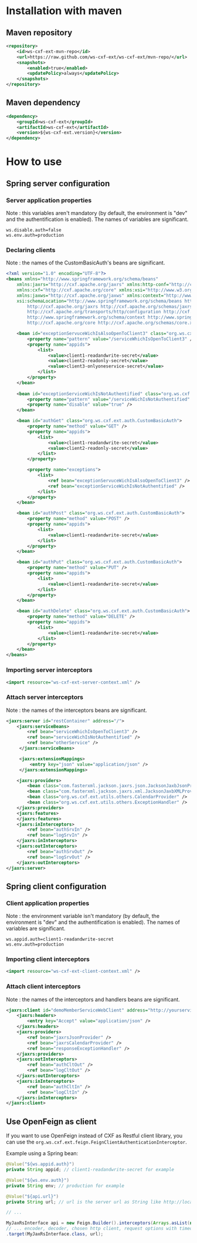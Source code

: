 # Installation with maven

## Maven repository

```xml
<repository>
    <id>ws-cxf-ext-mvn-repo</id>
    <url>https://raw.github.com/ws-cxf-ext/ws-cxf-ext/mvn-repo/</url>
    <snapshots>
        <enabled>true</enabled>
        <updatePolicy>always</updatePolicy>
    </snapshots>
</repository>
```

## Maven dependency

```xml
<dependency>
    <groupId>ws-cxf-ext</groupId>
    <artifactId>ws-cxf-ext</artifactId>
    <version>${ws-cxf-ext.version}</version>
</dependency>
```

# How to use

## Spring server configuration

### Server application properties

Note : this variables aren't mandatory (by default, the environment is "dev" and the authentification is enabled).
The names of variables are significant.

```
ws.disable.auth=false
ws.env.auth=production
```

### Declaring clients

Note : the names of the CustomBasicAuth's beans are significant.

```xml
<?xml version="1.0" encoding="UTF-8"?>
<beans xmlns="http://www.springframework.org/schema/beans"
    xmlns:jaxrs="http://cxf.apache.org/jaxrs" xmlns:http-conf="http://cxf.apache.org/transports/http/configuration"
    xmlns:cxf="http://cxf.apache.org/core" xmlns:xsi="http://www.w3.org/2001/XMLSchema-instance"
    xmlns:jaxws="http://cxf.apache.org/jaxws" xmlns:context="http://www.springframework.org/schema/context"
    xsi:schemaLocation="http://www.springframework.org/schema/beans http://www.springframework.org/schema/beans/spring-beans.xsd
        http://cxf.apache.org/jaxrs http://cxf.apache.org/schemas/jaxrs.xsd
        http://cxf.apache.org/transports/http/configuration http://cxf.apache.org/schemas/configuration/http-conf.xsd
        http://www.springframework.org/schema/context http://www.springframework.org/schema/context/spring-context.xsd
        http://cxf.apache.org/core http://cxf.apache.org/schemas/core.xsd">

    <bean id="exceptionServuceWichIsAlsoOpenToClient3" class="org.ws.cxf.ext.auth.ExceptionAuth">
        <property name="pattern" value="/serviceWhichIsOpenToClient3" />
        <property name="appids">
            <list>
                <value>client1-readandwrite-secret</value>
            	<value>client2-readonly-secret</value>
                <value>client3-onlyoneservice-secret</value>
            </list>
        </property>
    </bean>
    
    <bean id="exceptionServiceWichIsNotAuthentified" class="org.ws.cxf.ext.auth.ExceptionAuth">
        <property name="pattern" value="/serviceWichIsNotAuthentified" />
        <property name="disable" value="true" />
    </bean>

    <bean id="authGet" class="org.ws.cxf.ext.auth.CustomBasicAuth">
        <property name="method" value="GET" />
        <property name="appids">
            <list>
                <value>client1-readandwrite-secret</value>
            	<value>client2-readonly-secret</value>
            </list>
        </property>

        <property name="exceptions">
            <list>
                <ref bean="exceptionServuceWichIsAlsoOpenToClient3" />
                <ref bean="exceptionServiceWichIsNotAuthentified" />
            </list>
        </property>
    </bean>

    <bean id="authPost" class="org.ws.cxf.ext.auth.CustomBasicAuth">
        <property name="method" value="POST" />
        <property name="appids">
            <list>
                <value>client1-readandwrite-secret</value>
            </list>
        </property>
    </bean>

    <bean id="authPut" class="org.ws.cxf.ext.auth.CustomBasicAuth">
        <property name="method" value="PUT" />
        <property name="appids">
            <list>
                <value>client1-readandwrite-secret</value>
            </list>
        </property>
    </bean>

    <bean id="authDelete" class="org.ws.cxf.ext.auth.CustomBasicAuth">
        <property name="method" value="DELETE" />
        <property name="appids">
            <list>
                <value>client1-readandwrite-secret</value>
            </list>
        </property>
    </bean>
</beans>
```

### Importing server interceptors

```xml
<import resource="ws-cxf-ext-server-context.xml" />
```

### Attach server interceptors


Note : the names of the interceptors beans are significant.

```xml
<jaxrs:server id="restContainer" address="/">
    <jaxrs:serviceBeans>
        <ref bean="serviceWhichIsOpenToClient3" />
        <ref bean="serviceWichIsNotAuthentified" />
        <ref bean="otherService" />
     </jaxrs:serviceBeans>

     <jaxrs:extensionMappings>
         <entry key="json" value="application/json" />
     </jaxrs:extensionMappings>

    <jaxrs:providers>
        <bean class="com.fasterxml.jackson.jaxrs.json.JacksonJaxbJsonProvider" />
        <bean class="com.fasterxml.jackson.jaxrs.xml.JacksonJaxbXMLProvider" />
        <bean class="org.ws.cxf.ext.utils.others.CalendarProvider" />
        <bean class="org.ws.cxf.ext.utils.others.ExceptionHandler" />
    </jaxrs:providers>
    <jaxrs:features>
    </jaxrs:features>
    <jaxrs:inInterceptors>
        <ref bean="authSrvIn" />
        <ref bean="logSrvIn" />
    </jaxrs:inInterceptors>
    <jaxrs:outInterceptors>
        <ref bean="authSrvOut" />
        <ref bean="logSrvOut" />
    </jaxrs:outInterceptors>
</jaxrs:server>
```

## Spring client configuration

### Client application properties

Note : the environment variable isn't mandatory (by default, the environment is "dev" and the authentification is enabled).
The names of variables are significant.

```
ws.appid.auth=client1-readandwrite-secret
ws.env.auth=production
```

### Importing client interceptors

```xml
<import resource="ws-cxf-ext-client-context.xml" />
```

### Attach client interceptors

Note : the names of the interceptors and handlers beans are significant.

```xml
<jaxrs:client id="demoMemberServiceWebClient" address="http://yourservice.com/api" serviceClass="your.service.ServiceClas">
    <jaxrs:headers>
        <entry key="Accept" value="application/json" />
    </jaxrs:headers>
    <jaxrs:providers>
        <ref bean="jaxrsJsonProvider" />
        <ref bean="jaxrsCalendarProvider" />
        <ref bean="responseExceptionHandler" />
    </jaxrs:providers>
    <jaxrs:outInterceptors>
        <ref bean="authCltOut" />
        <ref bean="logCltOut" />
    </jaxrs:outInterceptors>
    <jaxrs:inInterceptors>
        <ref bean="authCltIn" />
        <ref bean="logCltIn" />
    </jaxrs:inInterceptors>
</jaxrs:client>
```

## Use OpenFeign as client

If you want to use OpenFeign instead of CXF as Restful client library, you can use the `org.ws.cxf.ext.feign.FeignClientAuthenticationInterceptor`.

Example using a Spring bean:

```java
@Value("${ws.appid.auth}")
private String appid; // client1-readandwrite-secret for example

@Value("${ws.env.auth}")
private String env; // production for example

@Value("${api.url}")
private String url; // url is the server url as String like http://localhost:8082/api for example

// ...

MyJaxRsInterface api = new Feign.Builder().interceptors(Arrays.asList(new FeignClientAuthenticationInterceptor(url, appid, env)))
// ... encoder, decoder, chosen http client, request options with timeouts...
.target(MyJaxRsInterface.class, url);
```
